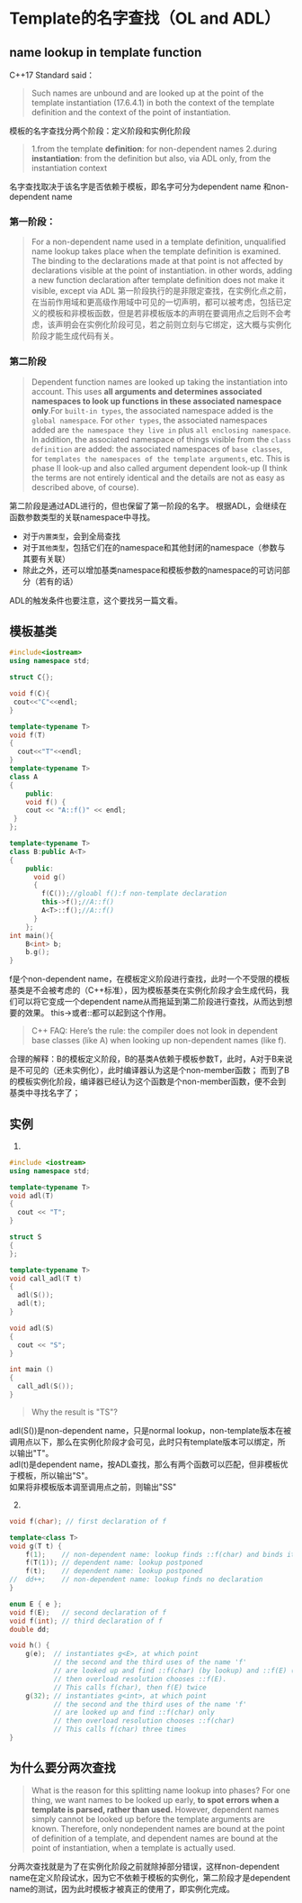 # Template的名字查找（OL and ADL）
## name lookup in template function
C++17 Standard said：
> Such names are unbound and are looked up at the point of the template instantiation (17.6.4.1) in both the context of the template definition and the context of the point of instantiation.

模板的名字查找分两个阶段：定义阶段和实例化阶段
> 1.from the template **definition**: for non-dependent names
2.during **instantiation**: from the definition but also, via ADL only, from the instantiation context

名字查找取决于该名字是否依赖于模板，即名字可分为dependent name 和non-dependent name<br>
### 第一阶段：
> For a non-dependent name used in a template definition, unqualified name lookup takes place when the template definition is examined. The binding to the declarations made at that point is not affected by declarations visible at the point of instantiation.
> in other words, adding a new function declaration after template definition does not make it visible, except via ADL
第一阶段执行的是非限定查找，在实例化点之前，在当前作用域和更高级作用域中可见的一切声明，都可以被考虑，包括已定义的模板和非模板函数，但是若非模板版本的声明在要调用点之后则不会考虑，该声明会在实例化阶段可见，若之前则立刻与它绑定，这大概与实例化阶段才能生成代码有关。
### 第二阶段
>  Dependent function names are looked up taking the instantiation into account. This uses **all arguments and determines associated namespaces to look up functions in these associated namespace only**.For `built-in types`, the associated namespace added is the `global namespace`. For `other types`, the associated namespaces added are `the namespace they live in` plus `all enclosing namespace`. In addition, the associated namespace of things visible from the `class definition` are added: the associated namespaces of `base classes`, for `templates the namespaces of the template arguments`, etc. This is phase II look-up and also called argument dependent look-up (I think the terms are not entirely identical and the details are not as easy as described above, of course).

第二阶段是通过ADL进行的，但也保留了第一阶段的名字。
根据ADL，会继续在函数参数类型的关联namespace中寻找。
* 对于`内置类型`，会到全局查找
* 对于`其他类型`，包括它们在的namespace和其他封闭的namespace（参数与其要有关联）
* 除此之外，还可以增加基类namespace和模板参数的namespace的可访问部分（若有的话）

ADL的触发条件也要注意，这个要找另一篇文看。

## 模板基类
```cpp
#include<iostream>
using namespace std;

struct C{};

void f(C){
 cout<<"C"<<endl;
}

template<typename T>
void f(T)
{
  cout<<"T"<<endl;
}
template<typename T>
class A
{
    public:
    void f() {
    cout << "A::f()" << endl;
 }
};

template<typename T>
class B:public A<T>
{
    public:
      void g()
      {
        f(C());//gloabl f():f non-template declaration
        this->f();//A::f()
        A<T>::f();//A::f()
      }
    };
int main(){
    B<int> b;
    b.g();
}
```
f是个non-dependent name，在模板定义阶段进行查找，此时一个不受限的模板基类是不会被考虑的（C++标准），因为模板基类在实例化阶段才会生成代码，我们可以将它变成一个dependent name从而拖延到第二阶段进行查找，从而达到想要的效果。
this->或者::都可以起到这个作用。

> C++ FAQ:
Here’s the rule: the compiler does not look in dependent base classes (like A<T>) when looking up non-dependent names (like f).

合理的解释：B的模板定义阶段，B的基类A<T>依赖于模板参数T，此时，A<T>对于B来说是不可见的（还未实例化），此时编译器认为这是个non-member函数；
而到了B的模板实例化阶段，编译器已经认为这个函数是个non-member函数，便不会到基类中寻找名字了；<br>
## 实例
1.
```cpp
#include <iostream>
using namespace std;

template<typename T>
void adl(T)
{
  cout << "T";
}

struct S
{
};

template<typename T>
void call_adl(T t)
{
  adl(S());
  adl(t);
}

void adl(S)
{
  cout << "S";
}

int main ()
{
  call_adl(S());
}
```

> Why the result is "TS"?

adl(S())是non-dependent name，只是normal lookup，non-template版本在被调用点以下，那么在实例化阶段才会可见，此时只有template版本可以绑定，所以输出"T"。<br>
adl(t)是dependent name，按ADL查找，那么有两个函数可以匹配，但非模板优于模板，所以输出"S"。<br>
如果将非模板版本调至调用点之前，则输出"SS"

2.
```cpp
void f(char); // first declaration of f

template<class T>
void g(T t) {
    f(1);    // non-dependent name: lookup finds ::f(char) and binds it now
    f(T(1)); // dependent name: lookup postponed
    f(t);    // dependent name: lookup postponed
//  dd++;    // non-dependent name: lookup finds no declaration
}

enum E { e };
void f(E);   // second declaration of f
void f(int); // third declaration of f
double dd;

void h() {
    g(e);  // instantiates g<E>, at which point
           // the second and the third uses of the name 'f'
           // are looked up and find ::f(char) (by lookup) and ::f(E) (by ADL)
           // then overload resolution chooses ::f(E).
           // This calls f(char), then f(E) twice
    g(32); // instantiates g<int>, at which point
           // the second and the third uses of the name 'f'
           // are looked up and find ::f(char) only
           // then overload resolution chooses ::f(char)
           // This calls f(char) three times
}
```

## 为什么要分两次查找
> What is the reason for this splitting name lookup into phases? For one thing, we want names to be looked up early, **to spot errors when a template is parsed, rather than used.** However, dependent names simply cannot be looked up before the template arguments are known. Therefore, only nondependent names are bound at the point of definition of a template, and dependent names are bound at the point of instantiation, when a template is actually used.

分两次查找就是为了在实例化阶段之前就除掉部分错误，这样non-dependent name在定义阶段试水，因为它不依赖于模板的实例化，第二阶段才是dependent name的测试，因为此时模板才被真正的使用了，即实例化完成。
